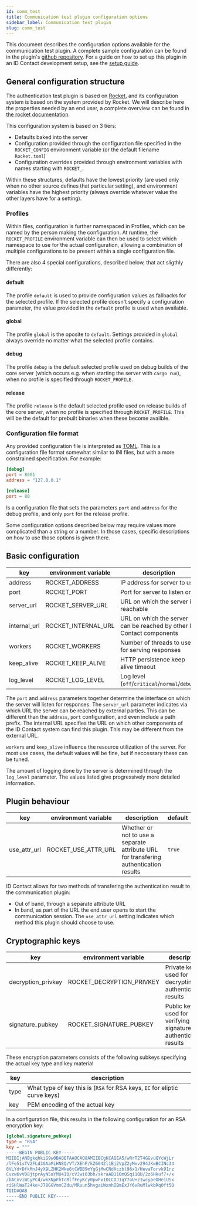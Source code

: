 ```yaml
---
id: comm_test
title: Communication test plugin configuration options
sidebar_label: Communication test plugin
slug: comm_test
---
```


This document describes the configuration options available for the communication test plugin. A complete sample configuration can be found in the plugin's [github repository](https://github.com/id-contact/comm-test/config.sample.toml). For a guide on how to set up this plugin in an ID Contact development setup, see the [setup guide](../setup.md).

## General configuration structure

The authentication test plugin is based on [Rocket](https://rocket.rs), and its configuration system is based on the system provided by Rocket. We will describe here the properties needed by an end user, a complete overview can be found in [the rocket documentation](https://rocket.rs/master/guide/configuration/).

This configuration system is based on 3 tiers:
 - Defaults baked into the server
 - Configuration provided through the configuration file specified in the `ROCKET_CONFIG` environment variable (or the default filename `Rocket.toml`)
 - Configuration overrides provided through environment variables with names starting with `ROCKET_`.

Within these structures, defaults have the lowest priority (are used only when no other source defines that particular setting), and environment variables have the highest priority (always override whatever value the other layers have for a setting).

### Profiles

Within files, configuration is further namespaced in Profiles, which can be named by the person making the configuration. At runtime, the `ROCKET_PROFILE` environment variable can then be used to select which namespace to use for the actual configuration, allowing a combination of multiple configurations to be present within a single configuration file.

There are also 4 special configurations, described below, that act sligthly differently:

#### default
The profile `default` is used to provide configuration values as fallbacks for the selected profile. If the selected profile doesn't specify a configuration parameter, the value provided in the `default` profile is used when available.

#### global
The profile `global` is the oposite to `default`. Settings provided in `global` always override no matter what the selected profile contains.

#### debug
The profile `debug` is the default selected profile used on debug builds of the core server (which occurs e.g. when starting the server with `cargo run`), when no profile is specified through `ROCKET_PROFILE`.

#### release
The profile `release` is the default selected profile used on release builds of the core server, when no profile is specified through `ROCKET_PROFILE`. This will be the default for prebuilt binaries when these become availble.

### Configuration file format

Any provided configuration file is interpreted as [TOML](https://toml.io). This is a configuration file format somewhat similar to INI files, but with a more constrained specification. For example:
```toml
[debug]
port = 8001
address = "127.0.0.1"

[release]
port = 80
```
Is a configuration file that sets the parameters `port` and `address` for the debug profile, and only `port` for the release profile.

Some configuration options described below may require values more complicated than a string or a number. In those cases, specific descriptions on how to use those options is given there.

## Basic configuration

| key          | environment variable | description                                                           | default        |
| ------------ | -------------------- | --------------------------------------------------------------------- | -------------- |
| address      | ROCKET_ADDRESS       | IP address for server to use                                          | `127.0.0.1`    |
| port         | ROCKET_PORT          | Port for server to listen on                                          | `8000`         |
| server_url   | ROCKET_SERVER_URL    | URL on which the server is reachable                                  |                |
| internal_url | ROCKET_INTERNAL_URL  | URL on which the server can be reached by other ID Contact components |                |
| workers      | ROCKET_WORKERS       | Number of threads to use for serving responses                        | cpu core count |
| keep_alive   | ROCKET_KEEP_ALIVE    | HTTP persistence keep alive timeout                                   | `5`            |
| log_level    | ROCKET_LOG_LEVEL     | Log level (`off`/`critical`/`normal`/`debug`)                         | `normal`       |

The `port` and `address` parameters together determine the interface on which the server will listen for responses. The `server_url` parameter indicates via which URL the server can be reached by external parties. This can be different than the `address`, `port` configuration, and even include a path prefix. The internal URL specifies the URL on which other components of the ID Contact system can find this plugin. This may be different from the external URL.

`workers` and `keep_alive` influence the resource utilization of the server. For most use cases, the default values will be fine, but if neccessary these can be tuned.

The amount of logging done by the server is determined through the `log_level` parameter. The values listed give progressively more detailed information.

## Plugin behaviour

| key          | environment variable | description                                                                           | default |
| ------------ | -------------------- | ------------------------------------------------------------------------------------- | ------- |
| use_attr_url | ROCKET_USE_ATTR_URL  | Whether or not to use a separate attribute URL for transfering authentication results | `true`  |


ID Contact allows for two methods of transfering the authentication result to the communication plugin:
 - Out of band, through a separate attribute URL
 - In band, as part of the URL the end user opens to start the communication session.
The `use_attr_url` setting indicates which method this plugin should choose to use.

## Cryptographic keys

| key                | environment variable      | description                                                           | default |
| ------------------ | ------------------------- | --------------------------------------------------------------------- | ------- |
| decryption_privkey | ROCKET_DECRYPTION_PRIVKEY | Private key used for decrypting authentication results                |         |
| signature_pubkey   | ROCKET_SIGNATURE_PUBKEY   | Public key used for verifying the signature on authentication results |         |

These encryption parameters consists of the following subkeys specifying the actual key type and key material

| key  | description                                                                |
| ---- | -------------------------------------------------------------------------- |
| type | What type of key this is (`RSA` for RSA keys, `EC` for eliptic curve keys) |
| key  | PEM encoding of the actual key                                             |

In a configuration file, this results in the following configuration for an RSA encryption key:
```toml
[global.signature_pubkey]
type = "RSA"
key = """
-----BEGIN PUBLIC KEY-----
MIIBIjANBgkqhkiG9w0BAQEFAAOCAQ8AMIIBCgKCAQEA5/wRrT2T4GGvuQYcWjLr
/lFe51sTV2FLd3GAaMiHN8Q/VT/XEhP/kZ6042l1Bj2VpZ2yMxv294JKwBCINc34
8VLYd+DfkMnJ4yX9LZHK2Wke6tCWBB9mYgGjMwCNdXczbl96x1/HevaTorvk91rz
Cvzw6vV08jtprAyN5aYMU4I0/cVJwi03bh/skraAB110mQSqi1QU/2z6Hkuf7+/x
/bACxviWCyPCd/wkXNpFhTcRlfFeyKcy0pwFx1OLCDJ1qY7oU+z1wcypeOHeiUSx
riSHlWaT24ke+J78GGVmnCZdu/MRuun5hvgaiWxnhIBmExJY6vRuMlwkbRqOft5Q
TQIDAQAB
-----END PUBLIC KEY-----
"""
```
